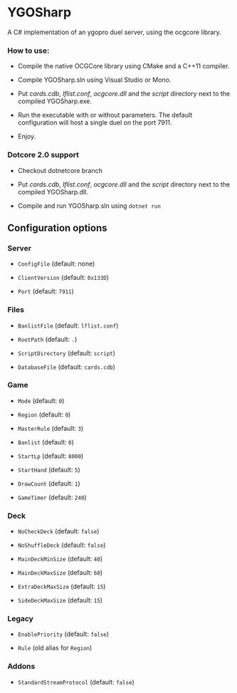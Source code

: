 # YGOSharp

A C# implementation of an ygopro duel server, using the ocgcore library.

### How to use:

* Compile the native OCGCore library using CMake and a C++11 compiler.

* Compile YGOSharp.sln using Visual Studio or Mono.

* Put _cards.cdb_, _lflist.conf_, _ocgcore.dll_ and the _script_ directory next to the compiled YGOSharp.exe.

* Run the executable with or without parameters. The default configuration will host a single duel on the port 7911.

* Enjoy.

### Dotcore 2.0 support 

* Checkout dotnetcore branch

* Put _cards.cdb_, _lflist.conf_, _ocgcore.dll_ and the _script_ directory next to the compiled YGOSharp.dll.

* Compile and run YGOSharp.sln using `dotnet run`

## Configuration options

### Server

* `ConfigFile` (default: none)

* `ClientVersion` (default: `0x133D`)

* `Port` (default: `7911`)

### Files

* `BanlistFile` (default: `lflist.conf`)

* `RootPath` (default: `.`)

* `ScriptDirectory` (default: `script`)

* `DatabaseFile` (default: `cards.cdb`)

### Game

* `Mode` (default: `0`)

* `Region` (default: `0`)

* `MasterRule` (default: `3`)

* `Banlist` (default: `0`)

* `StartLp` (default: `8000`)

* `StartHand` (default: `5`)

* `DrawCount` (default: `1`)

* `GameTimer` (default: `240`)

### Deck

* `NoCheckDeck` (default: `false`)

* `NoShuffleDeck` (default: `false`)

* `MainDeckMinSize` (default: `40`)

* `MainDeckMaxSize` (default: `60`)

* `ExtraDeckMaxSize` (default: `15`)

* `SideDeckMaxSize` (default: `15`)

### Legacy

* `EnablePriority` (default: `false`)

* `Rule` (old alias for `Region`)

### Addons

* `StandardStreamProtocol`  (default: `false`)

